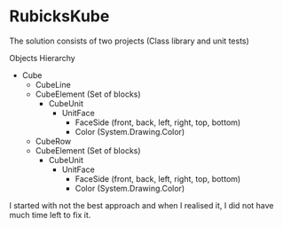 # RubicksKube
The solution consists of two projects (Class library and unit tests)

Objects Hierarchy
 - Cube
   - CubeLine
    - CubeElement (Set of blocks)
      - CubeUnit
        - UnitFace 
          - FaceSide (front, back, left, right, top, bottom)
          - Color (System.Drawing.Color)
   - CubeRow
    - CubeElement (Set of blocks)
      - CubeUnit
        - UnitFace 
          - FaceSide (front, back, left, right, top, bottom)
          - Color (System.Drawing.Color)

I started with not the best approach and when I realised it, I did not have much time left to fix it.
